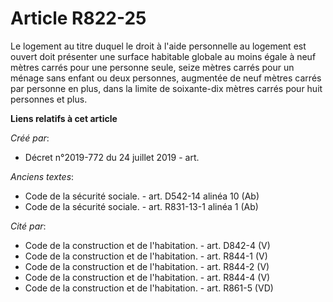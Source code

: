 # Article R822-25

Le logement au titre duquel le droit à l'aide personnelle au logement est ouvert doit présenter une surface habitable globale
au moins égale à neuf mètres carrés pour une personne seule, seize mètres carrés pour un ménage sans enfant ou deux
personnes, augmentée de neuf mètres carrés par personne en plus, dans la limite de soixante-dix mètres carrés pour huit
personnes et plus.

**Liens relatifs à cet article**

_Créé par_:

  - Décret n°2019-772 du 24 juillet 2019 - art.

_Anciens textes_:

  - Code de la sécurité sociale. - art. D542-14 alinéa 10 (Ab)
  - Code de la sécurité sociale. - art. R831-13-1 alinéa 1 (Ab)

_Cité par_:

  - Code de la construction et de l'habitation. - art. D842-4 (V)
  - Code de la construction et de l'habitation. - art. R844-1 (V)
  - Code de la construction et de l'habitation. - art. R844-2 (V)
  - Code de la construction et de l'habitation. - art. R844-4 (V)
  - Code de la construction et de l'habitation. - art. R861-5 (VD)
